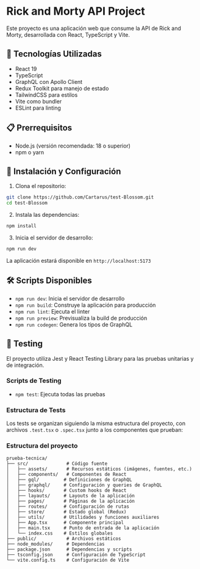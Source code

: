 # Rick and Morty API Project

Este proyecto es una aplicación web que consume la API de Rick and Morty, desarrollada con React, TypeScript y Vite.

## 🚀 Tecnologías Utilizadas

- React 19
- TypeScript
- GraphQL con Apollo Client
- Redux Toolkit para manejo de estado
- TailwindCSS para estilos
- Vite como bundler
- ESLint para linting

## 📋 Prerrequisitos

- Node.js (versión recomendada: 18 o superior)
- npm o yarn

## 🔧 Instalación y Configuración

1. Clona el repositorio:
```bash
git clone https://github.com/Cartarus/test-Blossom.git
cd test-Blossom
```

2. Instala las dependencias:
```bash
npm install
```

3. Inicia el servidor de desarrollo:
```bash
npm run dev
```

La aplicación estará disponible en `http://localhost:5173`

## 🛠️ Scripts Disponibles

- `npm run dev`: Inicia el servidor de desarrollo
- `npm run build`: Construye la aplicación para producción
- `npm run lint`: Ejecuta el linter
- `npm run preview`: Previsualiza la build de producción
- `npm run codegen`: Genera los tipos de GraphQL

## 🧪 Testing

El proyecto utiliza Jest y React Testing Library para las pruebas unitarias y de integración.

### Scripts de Testing

- `npm test`: Ejecuta todas las pruebas

### Estructura de Tests

Los tests se organizan siguiendo la misma estructura del proyecto, con archivos `.test.tsx` o `.spec.tsx` junto a los componentes que prueban:

### Estructura del proyecto

```
prueba-tecnica/
├── src/              # Código fuente
│   ├── assets/       # Recursos estáticos (imágenes, fuentes, etc.)
│   ├── components/   # Componentes de React
│   ├── gql/         # Definiciones de GraphQL
│   ├── graphql/     # Configuración y queries de GraphQL
│   ├── hooks/       # Custom hooks de React
│   ├── layauts/     # Layouts de la aplicación
│   ├── pages/       # Páginas de la aplicación
│   ├── routes/      # Configuración de rutas
│   ├── store/       # Estado global (Redux)
│   ├── utils/       # Utilidades y funciones auxiliares
│   ├── App.tsx      # Componente principal
│   ├── main.tsx     # Punto de entrada de la aplicación
│   └── index.css    # Estilos globales
├── public/           # Archivos estáticos
├── node_modules/     # Dependencias
├── package.json      # Dependencias y scripts
├── tsconfig.json     # Configuración de TypeScript
└── vite.config.ts    # Configuración de Vite
```

